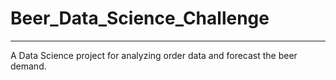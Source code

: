 # Beer_Data_Science_Challenge
---
A Data Science project for analyzing order data and forecast the beer demand.
